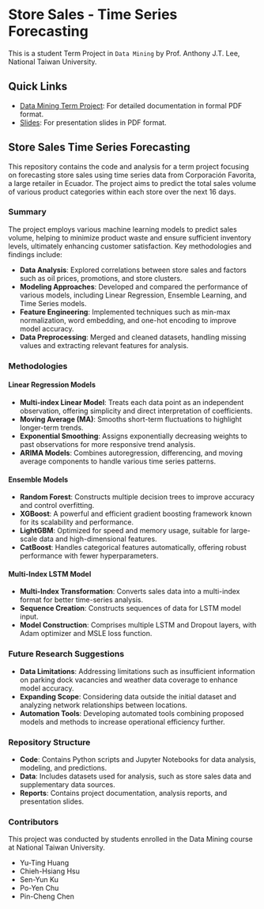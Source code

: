# Store Sales - Time Series Forecasting

This is a student Term Project in `Data Mining` by Prof. Anthony J.T. Lee, National Taiwan University.

## Quick Links

- [Data Mining Term Project](https://github.com/brianCHUCHU/Store-Sales---Time-Series-Forecasting/blob/main/Store%20Sales%20-%20Time%20Series%20Forecasting.pdf): For detailed documentation in formal PDF format.
- [Slides](https://github.com/brianCHUCHU/Store-Sales---Time-Series-Forecasting/blob/main/Slides.pdf): For presentation slides in PDF format.

## Store Sales Time Series Forecasting

This repository contains the code and analysis for a term project focusing on forecasting store sales using time series data from Corporación Favorita, a large retailer in Ecuador. The project aims to predict the total sales volume of various product categories within each store over the next 16 days.

### Summary

The project employs various machine learning models to predict sales volume, helping to minimize product waste and ensure sufficient inventory levels, ultimately enhancing customer satisfaction. Key methodologies and findings include:

- **Data Analysis**: Explored correlations between store sales and factors such as oil prices, promotions, and store clusters.
- **Modeling Approaches**: Developed and compared the performance of various models, including Linear Regression, Ensemble Learning, and Time Series models.
- **Feature Engineering**: Implemented techniques such as min-max normalization, word embedding, and one-hot encoding to improve model accuracy.
- **Data Preprocessing**: Merged and cleaned datasets, handling missing values and extracting relevant features for analysis.

### Methodologies

#### Linear Regression Models

- **Multi-index Linear Model**: Treats each data point as an independent observation, offering simplicity and direct interpretation of coefficients.
- **Moving Average (MA)**: Smooths short-term fluctuations to highlight longer-term trends.
- **Exponential Smoothing**: Assigns exponentially decreasing weights to past observations for more responsive trend analysis.
- **ARIMA Models**: Combines autoregression, differencing, and moving average components to handle various time series patterns.

#### Ensemble Models

- **Random Forest**: Constructs multiple decision trees to improve accuracy and control overfitting.
- **XGBoost**: A powerful and efficient gradient boosting framework known for its scalability and performance.
- **LightGBM**: Optimized for speed and memory usage, suitable for large-scale data and high-dimensional features.
- **CatBoost**: Handles categorical features automatically, offering robust performance with fewer hyperparameters.

#### Multi-Index LSTM Model

- **Multi-Index Transformation**: Converts sales data into a multi-index format for better time-series analysis.
- **Sequence Creation**: Constructs sequences of data for LSTM model input.
- **Model Construction**: Comprises multiple LSTM and Dropout layers, with Adam optimizer and MSLE loss function.

### Future Research Suggestions

- **Data Limitations**: Addressing limitations such as insufficient information on parking dock vacancies and weather data coverage to enhance model accuracy.
- **Expanding Scope**: Considering data outside the initial dataset and analyzing network relationships between locations.
- **Automation Tools**: Developing automated tools combining proposed models and methods to increase operational efficiency further.

### Repository Structure

- **Code**: Contains Python scripts and Jupyter Notebooks for data analysis, modeling, and predictions.
- **Data**: Includes datasets used for analysis, such as store sales data and supplementary data sources.
- **Reports**: Contains project documentation, analysis reports, and presentation slides.

### Contributors

This project was conducted by students enrolled in the Data Mining course at National Taiwan University.

- Yu-Ting Huang
- Chieh-Hsiang Hsu
- Sen-Yun Ku
- Po-Yen Chu
- Pin-Cheng Chen
